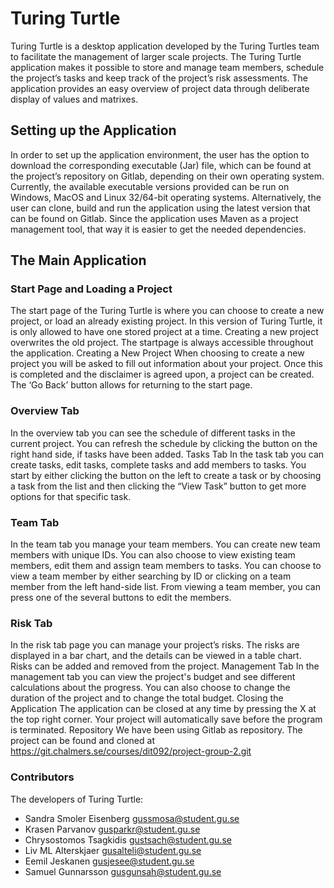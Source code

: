 # Turing Turtle

Turing Turtle is a desktop application developed by the Turing Turtles team to facilitate the management of larger scale projects. The Turing Turtle application makes it possible to store and manage team members, schedule the  project’s tasks and keep track of the project’s risk assessments. The application provides an easy overview of project data through deliberate display of values and matrixes.

## Setting up the Application
In order to set up the application environment, the user has the option to download the corresponding executable (Jar) file, which can be found at the project’s repository on Gitlab, depending on their own operating system. Currently, the  available executable versions provided can be run on Windows, MacOS and Linux 32/64-bit operating systems. Alternatively, the user can clone, build and run the application using the latest version that can be found on Gitlab. Since the application uses Maven as a project management tool, that way it is easier to get the needed dependencies.

## The Main Application

### Start Page and Loading a Project
The start page of the Turing Turtle is where you can choose to create a new project, or load an already existing project. In this version of Turing Turtle, it is only allowed to have one stored project at a time. Creating a new project overwrites the old project. The startpage is always accessible throughout the application.
Creating a New Project
When choosing to create a new project you will be asked to fill out information about your project. Once this is completed and the disclaimer is agreed upon, a project can be created. The ‘Go Back’ button allows for returning to the start page.

### Overview Tab
In the overview tab you can see the schedule of different tasks in the current project. You can refresh the schedule by clicking the button on the right hand side, if tasks have been added.
Tasks Tab
In the task tab you can create tasks, edit tasks, complete tasks and add members to tasks. You start by either clicking the button on the left to create a task or by choosing a task from the list and then clicking the “View Task” button to get more options for that specific task.
### Team Tab
In the team tab you manage your team members. You can create new team members with unique IDs. You can also choose to view existing team members, edit them and assign team members to tasks. You can choose to view a team member by either searching by ID or clicking on a team member from the left hand-side list. From viewing a team member, you can press one of the several buttons to edit the members.
### Risk Tab
In the risk tab page you can manage your project’s risks. The risks are displayed in a bar chart, and the details can be viewed in a table chart. Risks can be added and removed from the project.
Management Tab
In the management tab you can view the project's budget and see different calculations about the progress. You can also choose to change the duration of the project and to change the total budget.
Closing the Application
The application can be closed at any time by pressing the X at the top right corner. Your project will automatically save before the program is terminated.
Repository
We have been using Gitlab as repository. The project can be found and cloned at https://git.chalmers.se/courses/dit092/project-group-2.git 

### Contributors
The developers of Turing Turtle:

- Sandra Smoler Eisenberg    gussmosa@student.gu.se
- Krasen Parvanov        gusparkr@student.gu.se
- Chrysostomos Tsagkidis    gustsach@student.gu.se
- Liv ML Alterskjaer        gusalteli@student.gu.se
- Eemil Jeskanen        gusjesee@student.gu.se
- Samuel Gunnarsson        gusgunsah@student.gu.se
